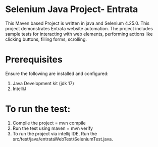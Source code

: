 # Selenium Java Project- Entrata
This Maven based Project is written in java and Selenium 4.25.0. This project demonstrates Entrata website automation. The project includes sample tests for interacting with web elements, performing actions like clicking buttons, filling forms, scrolling.

# Prerequisites
Ensure the following are installed and configured:
1) Java Development kit (jdk 17)
2) IntelliJ 

# To run the test:
1) Compile the project = mvn compile
2) Run the test using maven = mvn verify
3) To run the project via intellij IDE, Run the src/test/java/entrataWebTest/SeleniumTest.java.

